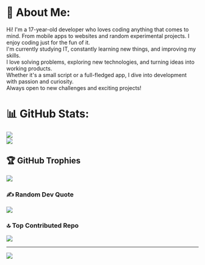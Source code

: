 # 💫 About Me:
<p>
Hi! I'm a 17-year-old developer who loves coding anything that comes to mind. From mobile apps to websites and random experimental projects. I enjoy coding just for the fun of it.
<br>
I'm currently studying IT, constantly learning new things, and improving my skills.
<br>
I love solving problems, exploring new technologies, and turning ideas into working products.
<br>
Whether it's a small script or a full-fledged app, I dive into development with passion and curiosity.
<br>
Always open to new challenges and exciting projects!
</p>

# 📊 GitHub Stats:
![](https://github-readme-stats.vercel.app/api?username=evansvl&theme=shadow_blue&hide_border=true&include_all_commits=true&count_private=true)<br/>
![](https://github-readme-stats.vercel.app/api/top-langs/?username=evansvl&theme=shadow_blue&hide_border=true&include_all_commits=true&count_private=true&layout=compact)

## 🏆 GitHub Trophies
![](https://github-profile-trophy.vercel.app/?username=evansvl&theme=cobalt&no-frame=false&no-bg=true&margin-w=4)

### ✍️ Random Dev Quote
![](https://quotes-github-readme.vercel.app/api?type=horizontal&theme=dark)

### 🔝 Top Contributed Repo
![](https://github-contributor-stats.vercel.app/api?username=evansvl&limit=5&theme=dark&combine_all_yearly_contributions=true)

---
[![](https://visitcount.itsvg.in/api?id=evansvl&icon=0&color=9)](https://visitcount.itsvg.in)
